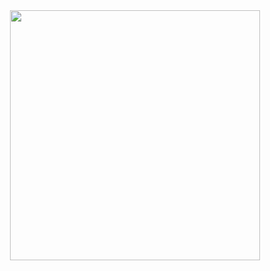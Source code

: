  <p align="center">
 <img style="margin-top:10px;" src="https://tenor.com/view/pokemon-squirtle-squad-squirtle-laugh-leader-gif-5699230.gif" width="400px">
 </p>
